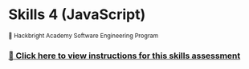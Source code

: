 # Skills 4 (JavaScript)

<sup>:apple: Hackbright Academy Software Engineering Program</sup>

### [:link: Click here to view instructions for this skills assessment](https://fellowship.hackbrightacademy.com/materials/homework/skills-4-js/)
